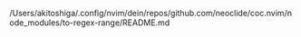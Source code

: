 /Users/akitoshiga/.config/nvim/dein/repos/github.com/neoclide/coc.nvim/node_modules/to-regex-range/README.md
